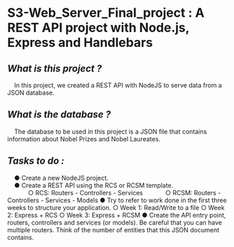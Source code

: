 # S3-Web_Server_Final_project : A REST API project with Node.js, Express and Handlebars

## *What is this project ?* 
&nbsp;&nbsp;&nbsp;&nbsp;In this project, we created a REST API with NodeJS to serve data from a JSON database.

## *What is the database ?*
&nbsp;&nbsp;&nbsp;&nbsp;The database to be used in this project is a JSON file that contains information about Nobel Prizes and Nobel Laureates.

## *Tasks to do :*
&nbsp;&nbsp;&nbsp;&nbsp;● Create a new NodeJS project.  
&nbsp;&nbsp;&nbsp;&nbsp;● Create a REST API using the RCS or RCSM template.  
&nbsp;&nbsp;&nbsp;&nbsp;&nbsp;&nbsp;&nbsp;&nbsp;&nbsp;&nbsp;&nbsp;&nbsp;○ RCS: Routers - Controllers - Services
&nbsp;&nbsp;&nbsp;&nbsp;&nbsp;&nbsp;&nbsp;&nbsp;&nbsp;&nbsp;&nbsp;&nbsp;○ RCSM: Routers - Controllers - Services - Models
● Try to refer to work done in the first three weeks
to structure your application.
○ Week 1: Read/Write to a file
○ Week 2: Express + RCS
○ Week 3: Express + RCSM
● Create the API entry point, routers, controllers and services (or
models). Be careful that you can have multiple routers. Think of the number
of entities that this JSON document contains.
